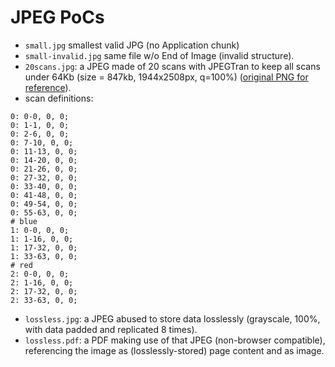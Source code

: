 # JPEG PoCs
- `small.jpg` smallest valid JPG (no Application chunk)
 - `small-invalid.jpg` same file w/o End of Image (invalid structure).
- `20scans.jpg`: a JPEG made of 20 scans with JPEGTran to keep all scans under 64Kb (size = 847kb, 1944x2508px, q=100%) ([original PNG for reference](20scans_std.png)).
 - scan definitions:
  ```
  0: 0-0, 0, 0;
  0: 1-1, 0, 0;
  0: 2-6, 0, 0;
  0: 7-10, 0, 0;
  0: 11-13, 0, 0;
  0: 14-20, 0, 0;
  0: 21-26, 0, 0;
  0: 27-32, 0, 0;
  0: 33-40, 0, 0;
  0: 41-48, 0, 0;
  0: 49-54, 0, 0;
  0: 55-63, 0, 0;
  # blue
  1: 0-0, 0, 0;
  1: 1-16, 0, 0;
  1: 17-32, 0, 0;
  1: 33-63, 0, 0;
  # red
  2: 0-0, 0, 0;
  2: 1-16, 0, 0;
  2: 17-32, 0, 0;
  2: 33-63, 0, 0;
  ```
- `lossless.jpg`: a JPEG abused to store data losslessly (grayscale, 100%, with data padded and replicated 8 times).
 - `lossless.pdf`: a PDF making use of that JPEG (non-browser compatible), referencing the image as (losslessly-stored) page content and as image.
